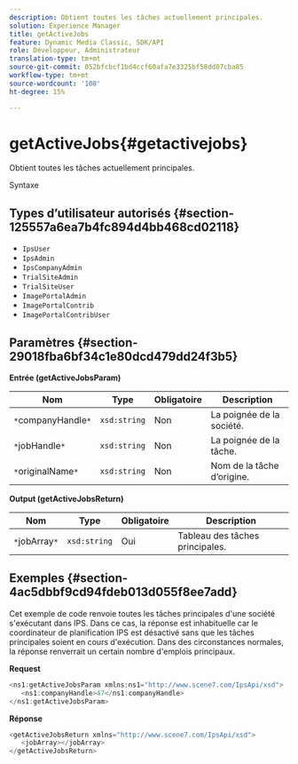 ```yaml
---
description: Obtient toutes les tâches actuellement principales.
solution: Experience Manager
title: getActiveJobs
feature: Dynamic Media Classic, SDK/API
role: Développeur, Administrateur
translation-type: tm+mt
source-git-commit: 052bfcbcf1bd4ccf60afa7e3325bf58dd07cba85
workflow-type: tm+mt
source-wordcount: '108'
ht-degree: 15%

---
```



# getActiveJobs{#getactivejobs}

Obtient toutes les tâches actuellement principales.

Syntaxe

## Types d’utilisateur autorisés {#section-125557a6ea7b4fc894d4bb468cd02118}

* `IpsUser`
* `IpsAdmin`
* `IpsCompanyAdmin`
* `TrialSiteAdmin`
* `TrialSiteUser`
* `ImagePortalAdmin`
* `ImagePortalContrib`
* `ImagePortalContribUser`

## Paramètres {#section-29018fba6bf34c1e80dcd479dd24f3b5}

**Entrée (getActiveJobsParam)**

| Nom | Type | Obligatoire | Description |
|---|---|---|---|
| `*`companyHandle`*` | `xsd:string` | Non | La poignée de la société. |
| `*`jobHandle`*` | `xsd:string` | Non | La poignée de la tâche. |
| `*`originalName`*` | `xsd:string` | Non | Nom de la tâche d’origine. |

**Output (getActiveJobsReturn)**

| Nom | Type | Obligatoire | Description |
|---|---|---|---|
| `*`jobArray`*` | `xsd:string` | Oui | Tableau des tâches principales. |

## Exemples {#section-4ac5dbbf9cd94fdeb013d055f8ee7add}

Cet exemple de code renvoie toutes les tâches principales d&#39;une société s&#39;exécutant dans IPS. Dans ce cas, la réponse est inhabituelle car le coordinateur de planification IPS est désactivé sans que les tâches principales soient en cours d&#39;exécution. Dans des circonstances normales, la réponse renverrait un certain nombre d&#39;emplois principaux.

**Request**

```java
<ns1:getActiveJobsParam xmlns:ns1="http://www.scene7.com/IpsApi/xsd">
   <ns1:companyHandle>47</ns1:companyHandle>
</ns1:getActiveJobsParam>
```

**Réponse**

```java
<getActiveJobsReturn xmlns="http://www.scene7.com/IpsApi/xsd">
   <jobArray></jobArray>
</getActiveJobsReturn>
```


